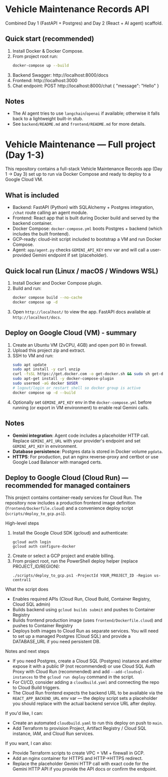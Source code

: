 # Vehicle Maintenance Records API
Combined Day 1 (FastAPI + Postgres) and Day 2 (React + AI agent) scaffold.

## Quick start (recommended)
1. Install Docker & Docker Compose.
2. From project root run:
   ```bash
   docker-compose up --build
   ```
3. Backend Swagger: http://localhost:8000/docs
4. Frontend: http://localhost:3000
5. Chat endpoint: POST http://localhost:8000/chat { "message": "Hello" }

## Notes
- The AI agent tries to use `langchain`/`openai` if available; otherwise it falls back to a lightweight built-in stub.
- See `backend/README.md` and `frontend/README.md` for more details.

# Vehicle Maintenance — Full project (Day 1-3)

This repository contains a full-stack Vehicle Maintenance Records app (Day 1 → Day 3) set up to run via Docker Compose and ready to deploy to a Google Cloud VM.

## What is included
- Backend: FastAPI (Python) with SQLAlchemy + Postgres integration, `/chat` route calling an agent module.
- Frontend: React app that is built during Docker build and served by the backend container.
- Docker Compose: `docker-compose.yml` boots Postgres + backend (which includes the built frontend).
- GCP-ready: cloud-init script included to bootstrap a VM and run Docker Compose.
- Agent: `app/agent.py` checks `GEMINI_API_KEY` env var and will call a user-provided Gemini endpoint if set (placeholder).

## Quick local run (Linux / macOS / Windows WSL)
1. Install Docker and Docker Compose plugin.
2. Build and run:
   ```bash
   docker compose build --no-cache
   docker compose up -d
   ```
3. Open `http://localhost/` to view the app. FastAPI docs available at `http://localhost/docs`.

## Deploy on Google Cloud (VM) - summary
1. Create an Ubuntu VM (2vCPU, 4GB) and open port 80 in firewall.
2. Upload this project zip and extract.
3. SSH to VM and run:
   ```bash
   sudo apt update
   sudo apt install -y curl unzip
   curl -fsSL https://get.docker.com -o get-docker.sh && sudo sh get-docker.sh
   sudo apt-get install -y docker-compose-plugin
   sudo usermod -aG docker $USER
   # logout/login or restart shell so docker group is active
   docker compose up -d --build
   ```
4. Optionally set `GEMINI_API_KEY` env in the `docker-compose.yml` before running (or export in VM environment) to enable real Gemini calls.

## Notes
- **Gemini integration**: Agent code includes a placeholder HTTP call. Replace `GEMINI_API_URL` with your provider's endpoint and set `GEMINI_API_KEY` in environment.
- **Database persistence**: Postgres data is stored in Docker volume `pgdata`.
- **HTTPS**: For production, put an nginx reverse-proxy and certbot or use Google Load Balancer with managed certs.

## Deploy to Google Cloud (Cloud Run) — recommended for managed containers

This project contains container-ready services for Cloud Run. The repository now includes a production frontend image definition (`frontend/Dockerfile.cloud`) and a convenience deploy script (`scripts/deploy_to_gcp.ps1`).

High-level steps
1. Install the Google Cloud SDK (gcloud) and authenticate:
   ```pwsh
   gcloud auth login
   gcloud auth configure-docker
   ```
2. Create or select a GCP project and enable billing.
3. From project root, run the PowerShell deploy helper (replace PROJECT_ID/REGION):
   ```pwsh
   ./scripts/deploy_to_gcp.ps1 -ProjectId YOUR_PROJECT_ID -Region us-central1
   ```

What the script does
- Enables required APIs (Cloud Run, Cloud Build, Container Registry, Cloud SQL admin)
- Builds backend using `gcloud builds submit` and pushes to Container Registry
- Builds frontend production image (uses `frontend/Dockerfile.cloud`) and pushes to Container Registry
- Deploys both images to Cloud Run as separate services. You will need to set up a managed Postgres (Cloud SQL) and provide a DATABASE_URL if you need persistent DB.

Notes and next steps
- If you need Postgres, create a Cloud SQL (Postgres) instance and either expose it with a public IP (not recommended) or use Cloud SQL Auth Proxy with Cloud Run (recommended) and add `--add-cloudsql-instances` to the `gcloud run deploy` command in the script.
- For CI/CD, consider adding a `cloudbuild.yaml` and connecting the repo to Cloud Build triggers.
- The Cloud Run frontend expects the backend URL to be available via the `REACT_APP_BACKEND_URL` env var — the deploy script sets a placeholder you should replace with the actual backend service URL after deploy.

If you'd like, I can:
- Create an automated `cloudbuild.yaml` to run this deploy on push to `main`.
- Add Terraform to provision Project, Artifact Registry / Cloud SQL instance, IAM, and Cloud Run services.


If you want, I can also:
- Provide Terraform scripts to create VPC + VM + firewall in GCP.
- Add an nginx container for HTTPS and HTTP->HTTPS redirect.
- Replace the placeholder Gemini HTTP call with exact code for the Gemini HTTP API if you provide the API docs or confirm the endpoint.

